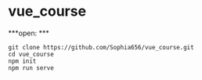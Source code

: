 # vue_course

***open: ***

    git clone https://github.com/Sophia656/vue_course.git
    cd vue_course
    npm init
    npm run serve
